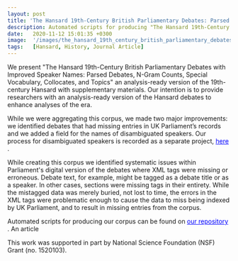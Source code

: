 ```yaml
---
layout: post
title: 'The Hansard 19th-Century British Parliamentary Debates: Parsed Debates, N-Gram Counts, Special Vocabulary, and Topics'
description: Automated scripts for producing "The Hansard 19th-Century British Parliamentary Debates with Improved Speaker Names: Parsed Debates, N-Gram Counts, Special Vocabulary, Collocates, and Topics" as well as an article detailing our efforts. 
date:   2020-11-12 15:01:35 +0300
image:  '/images/the_hansard_19th_century_british_parliamentary_debates.png'
tags:   [Hansard, History, Journal Article]
---
```

We present "The Hansard 19th-Century British Parliamentary Debates with Improved Speaker Names: Parsed Debates, N-Gram Counts, Special Vocabulary, Collocates, and Topics" an analysis-ready version of the 19th-century Hansard with supplementary materials. Our intention is to provide researchers with an analysis-ready version of the Hansard debates to enhance analyses of the era.

While we were aggregating this corpus, we made two major improvements: we identified debates that had missing entries in UK Parliament’s records and we added a field for the names of disambiguated speakers. Our process for disambiguated speakers is recorded as a separate project, <a href="https://stephbuon.github.io/speaker-name-disambiguation" style="color: blue"> here </a>. 

While creating this corpus we identified systematic issues within Parliament's digital version of the debates where XML tags were missing or erroneous. Debate text, for example, might be tagged as a debate title or as a speaker. In other cases, sections were missing tags in their entirety. While the mistagged data was merely buried, not lost to time, the errors in the XML tags were problematic enough to cause the data to miss being indexed by UK Parliament, and to result in missing entries from the corpus.

Automated scripts for producing our corpus can be found on <a href="https://github.com/stephbuon/hansard-corpus" style="color: blue"> our repository </a>. An article 
    
This work was supported in part by National Science Foundation (NSF) Grant (no. 1520103). 
